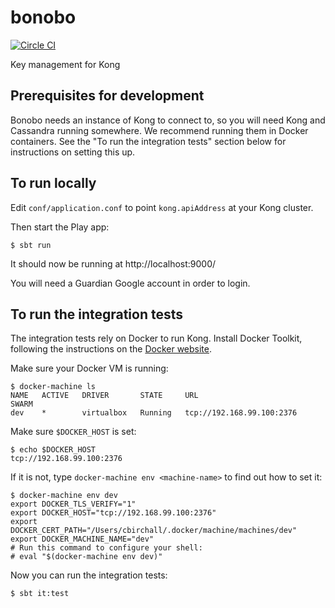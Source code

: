 # bonobo

[![Circle CI](https://circleci.com/gh/guardian/bonobo/tree/master.svg?style=svg)](https://circleci.com/gh/guardian/bonobo/tree/master)

Key management for Kong

## Prerequisites for development

Bonobo needs an instance of Kong to connect to, so you will need Kong and Cassandra running somewhere. We recommend running them in Docker containers. See the "To run the integration tests" section below for instructions on setting this up.

## To run locally

Edit `conf/application.conf` to point `kong.apiAddress` at your Kong cluster.

Then start the Play app:

```
$ sbt run
```

It should now be running at http://localhost:9000/

You will need a Guardian Google account in order to login.

## To run the integration tests

The integration tests rely on Docker to run Kong. Install Docker Toolkit, following the instructions on the [Docker website](http://docs.docker.com/).

Make sure your Docker VM is running:

```
$ docker-machine ls
NAME   ACTIVE   DRIVER       STATE     URL                         SWARM
dev    *        virtualbox   Running   tcp://192.168.99.100:2376
```

Make sure `$DOCKER_HOST` is set:

```
$ echo $DOCKER_HOST
tcp://192.168.99.100:2376
```

If it is not, type `docker-machine env <machine-name>` to find out how to set it:

```
$ docker-machine env dev
export DOCKER_TLS_VERIFY="1"
export DOCKER_HOST="tcp://192.168.99.100:2376"
export DOCKER_CERT_PATH="/Users/cbirchall/.docker/machine/machines/dev"
export DOCKER_MACHINE_NAME="dev"
# Run this command to configure your shell:
# eval "$(docker-machine env dev)"
```

Now you can run the integration tests:

```
$ sbt it:test
```
